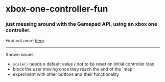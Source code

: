 # xbox-one-controller-fun

### just messing around with the Gamepad API, using an xbox one controller.


Find out more <a href="https://developer.mozilla.org/en-US/docs/Web/API/Gamepad_API/Using_the_Gamepad_API" target="_blank">here</a>

---

Known issues
- `scale()` needs a default value / not to be reset on initial controller load
- block the user moving once they reach the end of the 'map'
- experiment with other buttons and their functionality
